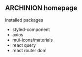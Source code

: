 ## ARCHINION homepage

Installed packages

- styled-component
- axios
- mui-icons/materials
- react query
- react router dom
